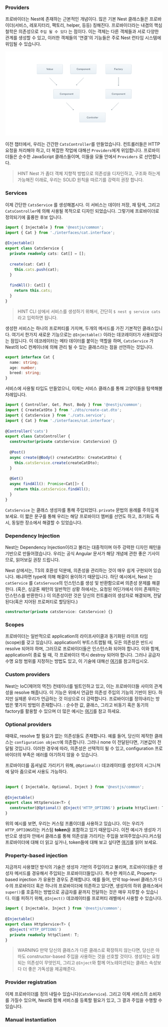 ### Providers

프로바이더는 Nest에 존재하는 근본적인 개념이다. 많은 기본 Nest 클래스들은 프로바이더(서비스, 레포지터리, 팩토리, helper, 등등) 칭해진다. 프로바이더라는 내겸의 핵심 철학은 의존성으로 `주입 될 수 있다` 는 점이다. 이는 객체는 다른 객체들과 서로 다양한 관계를 생성할 수 있고, 이러한 객체들의 '연결'의 기능들은 주로 Nest 런타임 시스템에 위임될 수 있습니다.  

![](../src/03_01.png)

이전 챕터에서, 우리는 간간한 `CatsController`를 만들었습니다. 컨트롤러들은 HTTP 요청을 처리해야 하고, 더 복잡한 작업에 대해선 `Providers`에게 위임합니다. 프로바이더들은 순수한 JavaScript 클래스들이며, 이들을 모듈 안에서 `Providers` 로 선언합니다. 

> HINT
> Nest 가 좀더 객체 지향적 방법으로 의존성을 디자인하고, 구조화 하는게 가능해진 이래로, 우리는 SOLID 원칙을 따르기를 강력히 권장 합니다. 

### Services

이제 간단한 `CatsService` 를 생성해봅시다. 이 서비스는 데이터 저장, 재 탐색, 그리고 `CatsController`에 의해 사용될 목적으로 디자인 되었습니다. 그렇기에 프로바이더로 정의되기에 훌륭한 후보 입니다. 

```typescript
import { Injectable } from '@nestjs/common';
import { Cat } from './interfaces/cat.interface';

@Injectable()
export class CatsService {
  private readonly cats: Cat[] = [];

  create(cat: Cat) {
    this.cats.push(cat);
  }

  findAll(): Cat[] {
    return this.cats;
  }
}
```

> HINT 
> CLI 상에서 서비스를 생성하기 위해서, 간단히 `$ nest g service cats` 라고 입력하면 됩니다. 

생성한 서비스는 하나의 프로퍼티를 가지며, 두개의 메서드를 가진 기본적인 클래스입니다. 여기서 한가지 새로운 기능으로는 `@Injectable()` 이라는 데코레이터가 사용되었다는 점입니다. 이 데코레이터는 메타 데이터를 붙이는 역할을 하며, `CatsService` 가 Nest의 IoC 컨케이너에 의해 관리 될 수 있는 클래스라는 점을 선언하는 것입니다. 

```typescript
export interface Cat {
  name: string;
  age: number;
  breed: string;
}
```

서비스에 사용될 타입도 만들었으니, 이제는 서비스 클래스를 통해 고양이들을 탐색해볼 차례입니다. 

```typescript
import { Controller, Get, Post, Body } from '@nestjs/common';
import { CreateCatDto } from './dto/create-cat.dto';
import { CatsService } from './cats.service';
import { Cat } from './interfaces/cat.interface';

@Controller('cats')
export class CatsController {
  constructor(private catsService: CatsService) {}

  @Post()
  async create(@Body() createCatDto: CreateCatDto) {
    this.catsService.create(createCatDto);
  }

  @Get()
  async findAll(): Promise<Cat[]> {
    return this.catsService.findAll();
  }
}
```

`CatsService` 는 클래스 생성자를 통해 주입되었다. `private` 문법의 용례를 주의깊게 보세요. 이 짧은 문구를 통해 우리는 해당 프로바이더 멤버를 선언도 하고, 초기화도 즉시, 동일한 장소에서 해결할 수 있었습니다. 

### Dependency Injection

Nest는 Dependency Injection이라고 불리는 대중적이며 아주 강력한 디자인 패턴을 기반으로 만들어졌습니다. 우리는 공식 Angular 문서가 해당 개념에 관한 좋은 기사이므로, 읽어보길 권장 드립니다. 

Nest 상에서는, TS의 호환성 덕분에, 의존성을 관리하는 것이 매우 쉽게 구현되어 있습니다. 왜냐하면 type에 의해 해결이 용이하기 때문입니다. 하단 예시에서, Nest 는 `catService` 를 `CatsServuce`의 인스턴스를 생성 및 반환함으로써 의존성 문제를 해결한다. (혹은, 싱글톤 패턴의 일반적인 상황 하에서는, 요청된 어딘가에서 이미 존재하는 인스턴스를 반환한다.) 이 의존성이란 것은 당신의 컨트롫러의 생성자로 해결되며, 전달된다(혹은 지어된 프로퍼티로 할당된다.)

```typescript 
constructor(private catsService: CatsService) {}
```

### Scopes

프로바이더는 일반적으로 application의 라이프사이클과 동기화된 라이프 타임(scope)를 갖고 있습니다. application이 부트스트랩될 때, 모든 의존성은 반드시 resolve 되어야 하며, 그러므로 프로바이더들은 인스턴스화 되어야 합니다. 이와 함께, application이 종료 될 때, 각 프로바이더 역시 destroy 되어야 합니다. 그러나 공급자 수명 요청 범위를 지정하는 방법도 있고, 이 기술에 대해선 [여기](https://docs.nestjs.com/fundamentals/injection-scopes)를 참고하십시오.

### Custom providers
Nest는 IoC(제어의 역전) 컨테이너를 빌트인하고 있고, 이는 프로바이더들 사이의 관계성을 resolve 해줍니다. 이 기능은 위에서 언급한 의존성 주입의 기능의 기반이 된다. 하지만 실제론 우리가 언급하는 것 이상으로 더 강력합니다. 프로바이더를 정의내리는 방법은 몇가지 방법이 존재합니다. :
순수한 값, 클래스, 그리고 비동기 혹은 동기의 factory를 활용할 수 있으며 더 많은 예시는 [여기](https://docs.nestjs.com/fundamentals/custom-providers)를 참고 하세요.

### Optional providers
때때로, resolve 할 필요가 없는 의존성들도 존재합니다. 예를 들어, 당신이 제작한 클래스는 `configuration object`에 의존합니다. 그러나 none 이 전달된다면, 기본값이 전달될 것입니다. 이러한 경우에 따라, 의존성은 선택적이 될 수 있고, configuration 프로바이더의 부족은 에러를 야기하지 않을 수 있습니다. 

프로바이더를 옵셔널로 가리키기 위해, `@Optional()` 데코레이터를 생성자의 시그니쳐에 달아 줌으로써 사용도 가능하다. 

```typescript 

import { Injectable, Optional, Inject } from '@nestjs/common';

@Injectable()
export class HttpService<T> {
  constructor(@Optional() @Inject('HTTP_OPTIONS') private httpClient: T) {}
}
```
위의 예시를 보면, 우리는 커스텀 프롭이더를 사용하고 있습니다. 이는 우리가 `HTTP_OPTIONS`라는 커스텀 **token**을 포함하고 있기 때문입니다. 이전 예시가 생성자 기반으로 생성자 안에서 클래스를 통해 의존성을 가리키는 주입을 보여주었습니다.커스텀 프로바이더에 대해 더 읽고 싶거나, token들에 대해 보고 싶다면 [여기](https://docs.nestjs.com/fundamentals/custom-providers)를 읽어 보세요.

### Property-based injection
지금까지 사용했던 방식의 기술은 생성자 기반의 주입이라고 불리며, 프로바이더들은 생성자 메서드를 경유해서 주입되는 프로바이더들입니다. 특수한 케이스로, Property-based injection 가 유용한 경우도 존재합니다. 예를 들어, 만약 top-level 클래스가 다수의 프로바이더 혹은 하나의 프로바이더에 의존하고 있다면, 생성자의 하위 클래스에서 `super()`를 호출하는 방법으로 공급자를 끝까지 전달하는 것은 매우 지루할 수 있습니다. 이를 피하기 위해, `@Inject()` 데코레이터를 프로퍼티 래벨에서 사용할 수 있습니다. 

```typescript
import { Injectable, Inject } from '@nestjs/common';

@Injectable()
export class HttpService<T> {
  @Inject('HTTP_OPTIONS')
  private readonly httpClient: T;
}
```
> WARNING 
> 만약 당신의 클래스가 다른 클래스로 확장하지 않는다면, 당신은 아마도 constructor-based 주입을 사용하는 것을 선호할 것이다. 생성자는 요청되는 의존성이 무엇인지, 그리고 `@Inject`와 함께 어노테이션되는 클래스 속성보다 더 좋은 가독성을 제공해준다. 

### Provider registration
이제 프로바이더를 정의 내릴수 있습니다(`CatsService`). 그리고 이제 서비스의 소비자를 가질수 있으며, Nest와 함께 서비스를 등록할 필요가 있고, 그 결과 주입을 수행할 수 있습니다. 

### Manual instantiation
